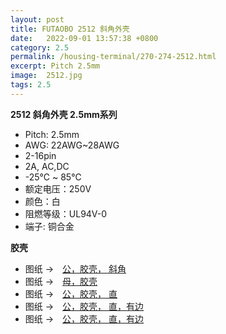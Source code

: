```yaml
---
layout: post
title: FUTAOBO 2512 斜角外壳
date:   2022-09-01 13:57:38 +0800
category: 2.5
permalink: /housing-terminal/270-274-2512.html
excerpt: Pitch 2.5mm
image:  2512.jpg
tags: 2.5
---
```


__2512 斜角外壳 2.5mm系列__

* Pitch: 2.5mm
* AWG: 22AWG~28AWG
* 2-16pin
* 2A, AC,DC
* -25℃ ~ 85℃
* 额定电压：250V
* 颜色：白
* 阻燃等级：UL94V-0
* 端子: 铜合金


__胶壳__

* 图纸 →　[公，胶壳， 斜角](/assets/2022/275-2512-FOTBO-3-XJ.pdf)
* 图纸 →　[母，胶壳](/assets/2022/276-2512-FOTBO-3.pdf)
* 图纸 →　[公，胶壳， 直](/assets/2022/277-2512-FOTBO-3.pdf)
* 图纸 →　[公，胶壳， 直，有边](/assets/2022/278-2512-FOTBO-3.pdf)
* 图纸 →　[公，胶壳， 直，有边](/assets/2022/279-2512-FOTBO-3.pdf)

